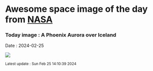 
# Awesome space image of the day from [NASA](https://api.nasa.gov/)

### Today image : A Phoenix Aurora over Iceland
Date : 2024-02-25

![](https://apod.nasa.gov/apod/image/2402/PhoenixAurora_Helgason_960.jpg)

<small>Latest update : Sun Feb 25 14:10:39 2024</small>
        